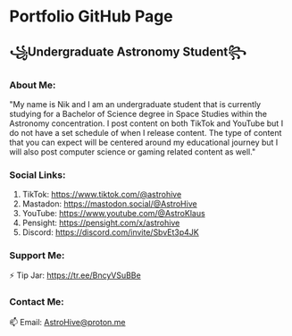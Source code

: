 # Portfolio GitHub Page
## ꧁Undergraduate Astronomy Student꧂

### About Me:
"My name is Nik and I am an undergraduate student that is currently studying for a Bachelor of Science degree in Space Studies within the Astronomy concentration. I post content on both TikTok and YouTube but I do not have a set schedule of when I release content. The type of content that you can expect will be centered around my educational journey but I will also post computer science or gaming related content as well."

### Social Links:
1. TikTok: https://www.tiktok.com/@astrohive
2. Mastadon: https://mastodon.social/@AstroHive
3. YouTube: https://www.youtube.com/@AstroKlaus
4. Pensight: https://pensight.com/x/astrohive
5. Discord: https://discord.com/invite/SbvEt3p4JK

### Support Me:
⚡ Tip Jar: https://tr.ee/BncyVSuBBe

### Contact Me:
📫 Email: AstroHive@proton.me
